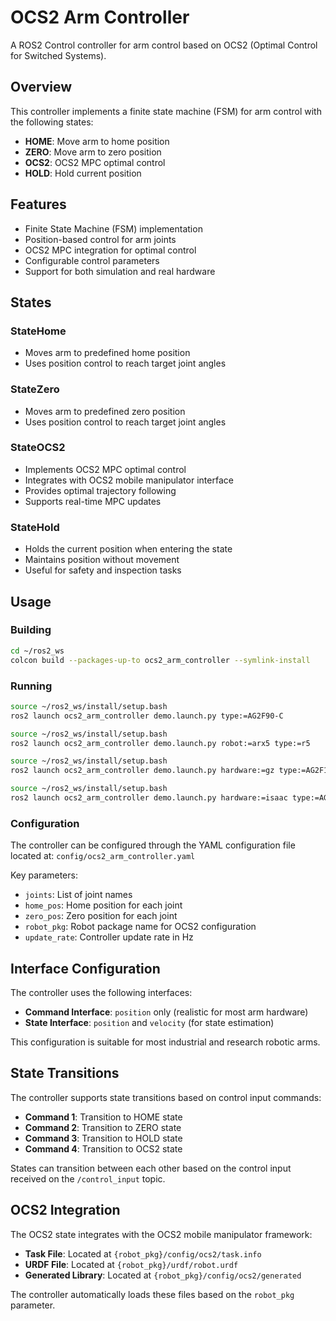 # OCS2 Arm Controller

A ROS2 Control controller for arm control based on OCS2 (Optimal Control for Switched Systems).

## Overview

This controller implements a finite state machine (FSM) for arm control with the following states:

- **HOME**: Move arm to home position
- **ZERO**: Move arm to zero position
- **OCS2**: OCS2 MPC optimal control
- **HOLD**: Hold current position

## Features

- Finite State Machine (FSM) implementation
- Position-based control for arm joints
- OCS2 MPC integration for optimal control
- Configurable control parameters
- Support for both simulation and real hardware

## States

### StateHome
- Moves arm to predefined home position
- Uses position control to reach target joint angles

### StateZero
- Moves arm to predefined zero position
- Uses position control to reach target joint angles

### StateOCS2
- Implements OCS2 MPC optimal control
- Integrates with OCS2 mobile manipulator interface
- Provides optimal trajectory following
- Supports real-time MPC updates

### StateHold
- Holds the current position when entering the state
- Maintains position without movement
- Useful for safety and inspection tasks

## Usage

### Building

```bash
cd ~/ros2_ws
colcon build --packages-up-to ocs2_arm_controller --symlink-install
```

### Running

```bash
source ~/ros2_ws/install/setup.bash
ros2 launch ocs2_arm_controller demo.launch.py type:=AG2F90-C
```
```bash
source ~/ros2_ws/install/setup.bash
ros2 launch ocs2_arm_controller demo.launch.py robot:=arx5 type:=r5
```


```bash
source ~/ros2_ws/install/setup.bash
ros2 launch ocs2_arm_controller demo.launch.py hardware:=gz type:=AG2F120S
```

```bash
source ~/ros2_ws/install/setup.bash
ros2 launch ocs2_arm_controller demo.launch.py hardware:=isaac type:=AG2F90-C
```

### Configuration

The controller can be configured through the YAML configuration file located at:
`config/ocs2_arm_controller.yaml`

Key parameters:
- `joints`: List of joint names
- `home_pos`: Home position for each joint
- `zero_pos`: Zero position for each joint
- `robot_pkg`: Robot package name for OCS2 configuration
- `update_rate`: Controller update rate in Hz

## Interface Configuration

The controller uses the following interfaces:
- **Command Interface**: `position` only (realistic for most arm hardware)
- **State Interface**: `position` and `velocity` (for state estimation)

This configuration is suitable for most industrial and research robotic arms.

## State Transitions

The controller supports state transitions based on control input commands:

- **Command 1**: Transition to HOME state  
- **Command 2**: Transition to ZERO state
- **Command 3**: Transition to HOLD state
- **Command 4**: Transition to OCS2 state

States can transition between each other based on the control input received on the `/control_input` topic.

## OCS2 Integration

The OCS2 state integrates with the OCS2 mobile manipulator framework:

- **Task File**: Located at `{robot_pkg}/config/ocs2/task.info`
- **URDF File**: Located at `{robot_pkg}/urdf/robot.urdf`
- **Generated Library**: Located at `{robot_pkg}/config/ocs2/generated`

The controller automatically loads these files based on the `robot_pkg` parameter. 